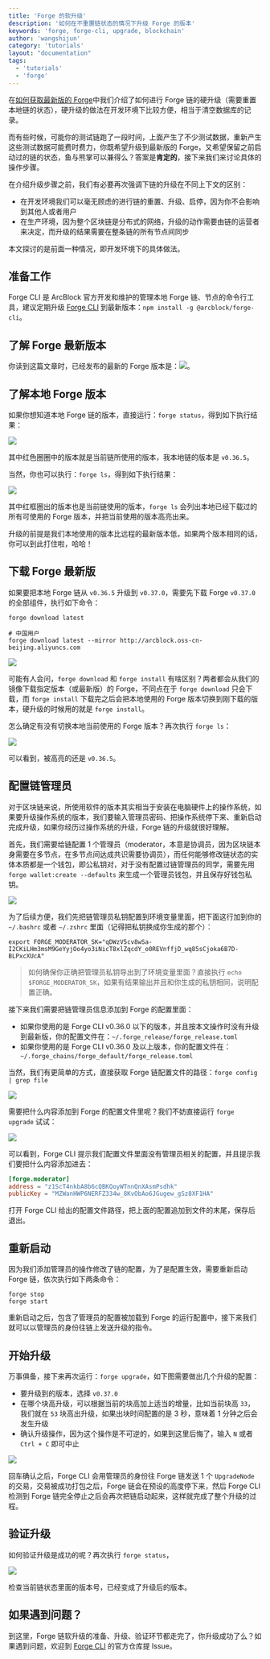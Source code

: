 ```yaml
---
title: 'Forge 的软升级'
description: '如何在不重置链状态的情况下升级 Forge 的版本'
keywords: 'forge, forge-cli, upgrade, blockchain'
author: 'wangshijun'
category: 'tutorials'
layout: "documentation"
tags:
  - 'tutorials'
  - 'forge'
---
```


在[如何获取最新版的 Forge](/tutorials/hard-upgrade)中我们介绍了如何进行 Forge 链的硬升级（需要重置本地链的状态），硬升级的做法在开发环境下比较方便，相当于清空数据库的记录。

而有些时候，可能你的测试链跑了一段时间，上面产生了不少测试数据，重新产生这些测试数据可能费时费力，你既希望升级到最新版的 Forge，又希望保留之前启动过的链的状态，鱼与熊掌可以兼得么？答案是**肯定的**，接下来我们来讨论具体的操作步骤。

在介绍升级步骤之前，我们有必要再次强调下链的升级在不同上下文的区别：

- 在开发环境我们可以毫无顾虑的进行链的重置、升级、启停，因为你不会影响到其他人或者用户
- 在生产环境，因为整个区块链是分布式的网络，升级的动作需要由链的运营者来决定，而升级的结果需要在整条链的所有节点间同步

本文探讨的是前面一种情况，即开发环境下的具体做法。

## 准备工作

Forge CLI 是 ArcBlock 官方开发和维护的管理本地 Forge 链、节点的命令行工具，建议定期升级 [Forge CLI](https://github.com/ArcBlock/forge-cli) 到最新版本：`npm install -g @arcblock/forge-cli`。

## 了解 Forge 最新版本

你读到这篇文章时，已经发布的最新的 Forge 版本是：![](https://img.shields.io/badge/dynamic/json.svg?color=red&label=forge-release&query=%24.latest&url=http%3A%2F%2Freleases.arcblock.io%2Fforge%2Flatest.json)。

## 了解本地 Forge 版本

如果你想知道本地 Forge 链的版本，直接运行：`forge status`，得到如下执行结果：

![](./images/forge-status.png)

其中红色圈圈中的版本就是当前链所使用的版本，我本地链的版本是 `v0.36.5`。

当然，你也可以执行：`forge ls`，得到如下执行结果：

![](./images/forge-ls.png)

其中红框圈出的版本也是当前链使用的版本，`forge ls` 会列出本地已经下载过的所有可使用的 Forge 版本，并把当前使用的版本高亮出来。

升级的前提是我们本地使用的版本比远程的最新版本低，如果两个版本相同的话，你可以到此打住啦，哈哈！

## 下载 Forge 最新版

如果要把本地 Forge 链从 `v0.36.5` 升级到 `v0.37.0`，需要先下载 Forge  `v0.37.0` 的全部组件，执行如下命令：

```shell
forge download latest

# 中国用户
forge download latest --mirror http://arcblock.oss-cn-beijing.aliyuncs.com
```

![](./images/forge-download.png)

可能有人会问，`forge download` 和 `forge install` 有啥区别？两者都会从我们的镜像下载指定版本（或最新版）的 Forge，不同点在于 `forge download` 只会下载，而 `forge install` 下载完之后会把本地使用的 Forge 版本切换到刚下载的版本，硬升级的时候用的就是 `forge install`。

怎么确定有没有切换本地当前使用的 Forge 版本？再次执行 `forge ls`：

![](./images/forge-ls2.png)

可以看到，被高亮的还是 `v0.36.5`。

## 配置链管理员

对于区块链来说，所使用软件的版本其实相当于安装在电脑硬件上的操作系统，如果要升级操作系统的版本，我们要输入管理员密码、把操作系统停下来、重新启动完成升级，如果你经历过操作系统的升级，Forge 链的升级就很好理解。

首先，我们需要给链配置 1 个管理员（moderator，本意是协调员，因为区块链本身需要在多节点，在多节点间达成共识需要协调员），而任何能够修改链状态的实体本质都是一个钱包，即公私钥对，对于没有配置过链管理员的同学，需要先用 `forge wallet:create --defaults` 来生成一个管理员钱包，并且保存好钱包私钥。

![](./images/moderator-wallet.png)

为了后续方便，我们先把链管理员私钥配置到环境变量里面，把下面这行加到你的 `~/.bashrc` 或者 `~/.zshrc` 里面（记得把私钥换成你生成的那个）：

```shell
export FORGE_MODERATOR_SK="qDWzV5cv8wSa-I2CKiLHm3msM9GeYyjOo4yo3iNicT8xlZqcdY_o0REVnffjD_wq85sCjoka6B7D-BLPxcXUcA"
```

> 如何确保你正确把管理员私钥导出到了环境变量里面？直接执行 `echo $FORGE_MODERATOR_SK`，如果有结果输出并且和你生成的私钥相同，说明配置正确。

接下来我们需要把链管理员信息添加到 Forge 的配置里面：

- 如果你使用的是 Forge CLI v0.36.0 以下的版本，并且按本文操作时没有升级到最新版，你的配置文件在：`~/.forge_release/forge_release.toml`
- 如果你使用的是 Forge CLI v0.36.0 及以上版本，你的配置文件在：`~/.forge_chains/forge_default/forge_release.toml`

当然，我们有更简单的方式，直接获取 Forge 链配置文件的路径：`forge config | grep file`

![](./images/forge-config.png)

需要把什么内容添加到 Forge 的配置文件里呢？我们不妨直接运行 `forge upgrade` 试试：

![](./images/forge-upgrade1.png)

可以看到，Forge CLI 提示我们配置文件里面没有管理员相关的配置，并且提示我们要把什么内容添加进去：

```toml
[forge.moderator]
address = "z1ScT4nkbA8b6cQBKQoyWTnnQnXAsmPsdhk"
publicKey = "MZWanHWP6NERFZ334w_8KvObAo6JGugew_gSz8XF1HA"
```

打开 Forge CLI 给出的配置文件路径，把上面的配置追加到文件的末尾，保存后退出。

## 重新启动

因为我们添加管理员的操作修改了链的配置，为了是配置生效，需要重新启动 Forge 链，依次执行如下两条命令：

```
forge stop
forge start
```

重新启动之后，包含了管理员的配置被加载到 Forge 的运行配置中，接下来我们就可以以管理员的身份往链上发送升级的指令。

## 开始升级

万事俱备，接下来再次运行：`forge upgrade`，如下图需要做出几个升级的配置：

- 要升级到的版本，选择 `v0.37.0`
- 在哪个块高升级，可以根据当前的块高加上适当的增量，比如当前块高 `33`，我们就在 `53` 块高出升级，如果出块时间配置的是 3 秒，意味着 1 分钟之后会发生升级
- 确认升级操作，因为这个操作是不可逆的，如果到这里后悔了，输入 `N` 或者 `Ctrl + C` 即可中止

![](./images/forge-upgrade2.png)

回车确认之后，Forge CLI 会用管理员的身份往 Forge 链发送 1 个 `UpgradeNode` 的交易，交易被成功打包之后，Forge 链会在预设的高度停下来，然后 Forge CLI 检测到 Forge 链完全停止之后会再次把链启动起来，这样就完成了整个升级的过程。

## 验证升级

如何验证升级是成功的呢？再次执行 `forge status`，

![](./images/forge-upgrade3.png)

检查当前链状态里面的版本号，已经变成了升级后的版本。

## 如果遇到问题？

到这里，Forge 链软升级的准备、升级、验证环节都走完了，你升级成功了么？如果遇到问题，欢迎到 [Forge CLI](https://github.com/ArcBlock/forge-cli) 的官方仓库提 Issue。
